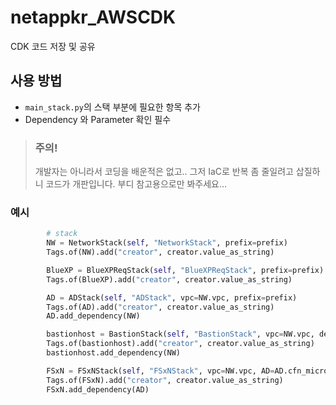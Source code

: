 # netappkr_AWSCDK
CDK 코드 저장 및 공유

## 사용 방법
- ```main_stack.py```의 스택 부분에 필요한 항목 추가
- Dependency 와 Parameter 확인 필수

> ### 주의!
> 개발자는 아니라서 코딩을 배운적은 없고.. 그저 IaC로 반복 좀 줄일려고 삽질하니 코드가 개판입니다.
> 부디 참고용으로만 봐주세요...

### 예시
```python
        # stack
        NW = NetworkStack(self, "NetworkStack", prefix=prefix)
        Tags.of(NW).add("creator", creator.value_as_string)

        BlueXP = BlueXPReqStack(self, "BlueXPReqStack", prefix=prefix)
        Tags.of(BlueXP).add("creator", creator.value_as_string)

        AD = ADStack(self, "ADStack", vpc=NW.vpc, prefix=prefix)
        Tags.of(AD).add("creator", creator.value_as_string)
        AD.add_dependency(NW)

        bastionhost = BastionStack(self, "BastionStack", vpc=NW.vpc, defaultsg=NW.defaultsg, prefix=prefix)
        Tags.of(bastionhost).add("creator", creator.value_as_string)
        bastionhost.add_dependency(NW)

        FSxN = FSxNStack(self, "FSxNStack", vpc=NW.vpc, AD=AD.cfn_microsoft_AD, defaultsg=NW.defaultsg, prefix=prefix)
        Tags.of(FSxN).add("creator", creator.value_as_string)
        FSxN.add_dependency(AD)
```


